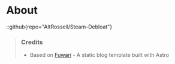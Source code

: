 # About

::github{repo="AltRossell/Steam-Debloat"}

> ### Credits
> - Based on [Fuwari](https://github.com/saicaca/fuwari) - A static blog template built with Astro
>
